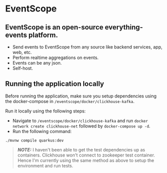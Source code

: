 # EventScope 

## EventScope is an open-source everything-events platform. 

* Send events to EventScope from any source like backend services, app, web, etc.
* Perform realtime aggregations on events. 
* Events can be any json.
* Self-host.

## Running the application locally

Before running the application, make sure you setup dependencies using the docker-compose in `/eventscope/docker/clickhouse-kafka`.

Run it locally using the following steps:
* Navigate to `/eventscope/docker/clickhouse-kafka` and run `docker network create clickhouse-net` followed by `docker-compose up -d`.
* Run the following command:
```shell script
./mvnw compile quarkus:dev
```

> **_NOTE:_**  I haven't been able to get the test dependencies up as containers. Clickhouse won't connect to zookeeper test container. Hence I'm currently using the same method as above to setup the environment and run tests.

